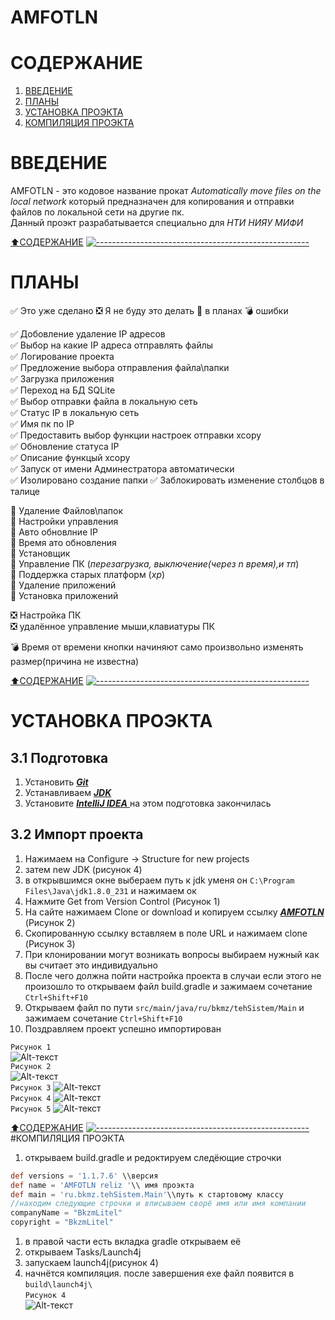 AMFOTLN 
==========
# СОДЕРЖАНИЕ
1. [ВВЕДЕНИЕ](#ВВЕДЕНИЕ)
1. [ПЛАНЫ](#ПЛАНЫ)
1. [УСТАНОВКА ПРОЭКТА](#УСТАНОВКА-ПРОЭКТА)
1. [КОМПИЛЯЦИЯ ПРОЭКТА](#КОМПИЛЯЦИЯ-ПРОЭКТА)


# ВВЕДЕНИЕ

AMFOTLN - это кодовое название прокат *Automatically move files on the local network* который предназначен для копирования 
и отправки файлов по локальной сети на другие пк.   
Данный проэкт разрабатывается специально для *НТИ НИЯУ МИФИ*
        
[:arrow_up:СОДЕРЖАНИЕ](#СОДЕРЖАНИЕ)
[![-----------------------------------------------------](https://raw.githubusercontent.com/andreasbm/readme/master/assets/lines/colored.png)](#table-of-contents)
# ПЛАНЫ
:white_check_mark: Это уже сделано :negative_squared_cross_mark: Я не буду это делать :black_square_button: в планах  :bomb: ошибки  



:white_check_mark: Добовление удаление IP адресов       
:white_check_mark: Выбор на какие IP адреса отправлять файлы    
:white_check_mark: Логирование проекта      
:white_check_mark: Предложение выбора отправления файла\папки       
:white_check_mark: Загрузка приложения      
:white_check_mark: Переход на БД SQLite         
:white_check_mark: Выбор отправки файла в локальную сеть            
:white_check_mark: Статус IP в локальную сеть       
:white_check_mark: Имя пк по IP             
:white_check_mark: Предоставить выбор функции настроек отправки xcopy   
:white_check_mark: Обновление статуса IP        
:white_check_mark: Описание функцый xcopy       
:white_check_mark: Запуск от имени Админестратора автоматически     
:white_check_mark: Изолировано создание папки
:white_check_mark: Заблокировать изменение столбцов в талице   
  
:black_square_button: Удаление Файлов\папок     
:black_square_button: Настройки управления                  
:black_square_button: Авто обновлние IP                 
:black_square_button: Время ато обновления                 
:black_square_button: Установщик            
:black_square_button: Управление ПК  (*перезагрузка, выключение(через n время),и тп*)       
:black_square_button: Поддержка старых платформ (*xp*)      
:black_square_button: Удаление приложений    
:black_square_button: Установка приложений    
  
:negative_squared_cross_mark: Настройка ПК      
:negative_squared_cross_mark: удалённое управление мыши,клавиатуры ПК       

:bomb: Время от времени кнопки начиняют само произвольно изменять размер(причина не известна)       
        
[:arrow_up:СОДЕРЖАНИЕ](#СОДЕРЖАНИЕ)
[![-----------------------------------------------------](https://raw.githubusercontent.com/andreasbm/readme/master/assets/lines/colored.png)](#table-of-contents)

# УСТАНОВКА ПРОЭКТА
## 3.1 Подготовка
1. Установить [***Git***](https://git-scm.com/)
1. Устанавливаем [***JDK***](https://www.oracle.com/java/technologies/javase-jdk8-downloads.html)
1. Установите [***IntelliJ IDEA*** ](https://www.jetbrains.com/idea/)
на этом подготовка закончилась
## 3.2 Импорт проекта
1. Нажимаем на Configure ->  Structure for new projects
1. затем new JDK (рисунок 4)
1. в открывшимся окне выбераем путь к jdk уменя он `C:\Program Files\Java\jdk1.8.0_231` и нажимаем ок
1. Нажмите Get from Version Control (Рисунок 1)
1. На сайте нажимаем Clone or download и копируем ссылку [***AMFOTLN***](https://github.com/bkmzli1/AMFOTLN) (Рисунок 2)
1. Скопированную ссылку вставляем в поле URL и нажимаем clone (Рисунок 3)
1. При клонировании могут возникать вопросы выбираем нужный как вы считает это индивидуально
1. После чего должна пойти настройка проекта в случаи если этого не произошло то открываем файл build.gradle и зажимаем сочетание ```Ctrl+Shift+F10```
1. Открываем файл по пути ```src/main/java/ru/bkmz/tehSistem/Main``` и зажимаем сочетание ```Ctrl+Shift+F10```
1. Поздравляем проект успешно импортирован  
        

```Рисунок 1```         
![Alt-текст](https://github.com/bkmzli1/AMFOTLN/blob/master/img/1.png?raw=true "Рисунок 1")           
```Рисунок 2```     
![Alt-текст](https://github.com/bkmzli1/AMFOTLN/blob/master/img/2.png?raw=true "Рисунок 2")              
```Рисунок 3```
![Alt-текст](https://github.com/bkmzli1/AMFOTLN/blob/master/img/3.png?raw=true "Рисунок 3")                 
```Рисунок 4```
![Alt-текст](https://github.com/bkmzli1/AMFOTLN/blob/master/img/4.png?raw=true "Рисунок 4")   
```Рисунок 5```
![Alt-текст](https://github.com/bkmzli1/AMFOTLN/blob/master/img/5.png?raw=true "Рисунок 5")          
        
[:arrow_up:СОДЕРЖАНИЕ](#СОДЕРЖАНИЕ)
[![-----------------------------------------------------](https://raw.githubusercontent.com/andreasbm/readme/master/assets/lines/colored.png)](#table-of-contents)
#КОМПИЛЯЦИЯ ПРОЭКТА
1. открываем build.gradle и редоктируем следёющие строчки
```gradle
def versions = '1.1.7.6' \\версия
def name = 'AMFOTLN reliz '\\ имя проэкта
def main = 'ru.bkmz.tehSistem.Main'\\путь к стартовому классу 
//находим следующие строчки и вписываем сворё имя или имя компании
companyName = "BkzmLitel"
copyright = "BkzmLitel"
```
1. в правой части есть вкладка gradle открываем её
1. открываем Tasks/Launch4j
1. запускаем launch4j(рисунок 4)    
1. начнётся компиляция. после завершения exe  файл появится в ```build\launch4j\```         
```Рисунок 4```         
![Alt-текст](https://github.com/bkmzli1/AMFOTLN/blob/master/img/4.png?raw=true "Рисунок 4")           
